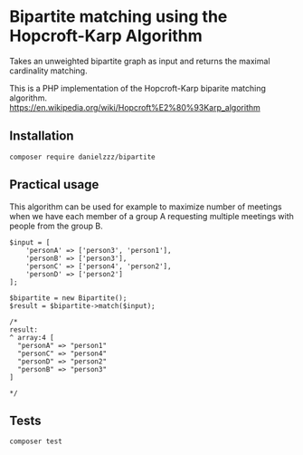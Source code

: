 # Bipartite matching using the Hopcroft-Karp Algorithm

Takes an unweighted bipartite graph as input and returns the maximal cardinality matching.

This is a PHP implementation of the Hopcroft-Karp biparite matching algorithm.  
https://en.wikipedia.org/wiki/Hopcroft%E2%80%93Karp_algorithm

## Installation

```
composer require danielzzz/bipartite
```

## Practical usage

This algorithm can be used for example to maximize number of meetings when we have each member of a group A requesting multiple meetings with people from the group B.

```
$input = [
    'personA' => ['person3', 'person1'],
    'personB' => ['person3'],
    'personC' => ['person4', 'person2'],
    'personD' => ['person2']
];

$bipartite = new Bipartite();
$result = $bipartite->match($input);

/*
result:
^ array:4 [
  "personA" => "person1"
  "personC" => "person4"
  "personD" => "person2"
  "personB" => "person3"
]

*/
```

## Tests

```
composer test
```